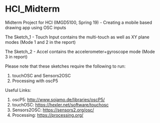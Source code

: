 # HCI_Midterm
Midterm Project for HCI (IMGD5100, Spring 19) - Creating a mobile based drawing app using OSC inputs


The Sketch_1 - Touch Input contains the multi-touch as well as XY plane modes (Mode 1 and 2 in the report)


The Sketch_2 - Accel contains the accelerometer+gyroscope mode (Mode 3 in report)

Please note that these sketches require the following to run:

1. touchOSC and Sensors2OSC
2. Processing with oscP5


Useful Links:

1. oscP5: http://www.sojamo.de/libraries/oscP5/
2. touchOSC: https://hexler.net/software/touchosc
3. Sensors2OSC: https://sensors2.org/osc/
4. Processing: https://processing.org/
